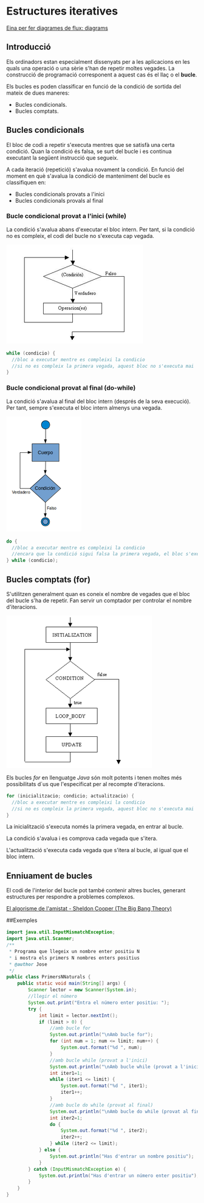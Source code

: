 # Estructures iteratives

[Eina per fer diagrames de flux: diagrams](https://app.diagrams.net/)

## Introducció

Els ordinadors estan especialment dissenyats per a les aplicacions en les quals una operació o una sèrie s'han de repetir moltes vegades. La construcció de programació corresponent a aquest cas és el llaç o el **bucle**.

Els bucles es poden classificar en funció de la condició de sortida del mateix de dues maneres:

  - Bucles condicionals.
  - Bucles comptats.

## Bucles condicionals

El bloc de codi a repetir s'executa mentres que se satisfà una certa condició. Quan la condició és falsa, se surt del bucle i es continua executant la següent instrucció que segueix.

A cada iteració (repetició) s'avalua novament la condició. En funció del moment en què s'avalua la condició de manteniment del bucle es classifiquen en:

  - Bucles condicionals provats a l'inici
  - Bucles condicionals provals al final

### Bucle condicional provat a l'inici (while)

La condició s'avalua abans d'executar el bloc intern. Per tant, si la condició no es compleix, el codi del bucle no s'executa cap vegada.

![Representació gràfica bucle condicional provat a l'inici](assets/1.1/diag_flux-while.jpg)

```java
while (condicio) {
  //bloc a executar mentre es compleixi la condicio
  //si no es compleix la primera vegada, aquest bloc no s'executa mai
}
```

### Bucle condicional provat al final (do-while)

La condició s'avalua al final del bloc intern (després de la seva execució). Per tant, sempre s'executa el bloc intern almenys una vegada.

![Representació gràfica bucle condicional provat al final](assets/1.1/diag_flux-do_while.png)

```java
do {
  //bloc a executar mentre es compleixi la condicio
  //encara que la condició sigui falsa la primera vegada, el bloc s'executa una vegada
} while (condicio);
```

## Bucles comptats (for)

S'utilitzen generalment quan es coneix el nombre de vegades que el bloc del bucle s'ha de repetir. Fan servir un comptador per controlar el nombre d'iteracions.

![Representació gràfica bucle comptat](assets/1.1/diag_flux-for.gif)

Els bucles *for* en llenguatge *Java* són molt potents i tenen moltes més possibilitats d´us que l'especificat per al recompte d'iteracions.

```java
for (inicialitzacio; condicio; actualitzacio) {
  //bloc a executar mentre es compleixi la condicio
  //si no es compleix la primera vegada, aquest bloc no s'executa mai
}
```
La inicialització s'executa només la primera vegada, en entrar al bucle.

La condició s'avalua i es comprova cada vegada que s'itera.

L'actualització s'executa cada vegada que s'itera al bucle, al igual que el bloc intern.

## Enniuament de bucles

El codi de l'interior del bucle pot també contenir altres bucles, generant estructures per respondre a problemes complexos.

[El algorisme de l'amistat - Sheldon Cooper (The Big Bang Theory)](https://www.youtube.com/watch?v=H3z3HDbl5QU)

##Exemples

```java
import java.util.InputMismatchException;
import java.util.Scanner;
/**
 * Programa que llegeix un nombre enter positiu N
 * i mostra els primers N nombres enters positius
 * @author Jose
 */
public class PrimersNNaturals {
    public static void main(String[] args) {
        Scanner lector = new Scanner(System.in);
        //llegir el número
        System.out.print("Entra el número enter positiu: ");
        try {
            int limit = lector.nextInt();
            if (limit > 0) {
                //amb bucle for
                System.out.println("\nAmb bucle for");
                for (int num = 1; num <= limit; num++) {
                    System.out.format("%d ", num);
                }
                //amb bucle while (provat a l'inici)
                System.out.println("\nAmb bucle while (provat a l'inici)");
                int iter1=1;
                while (iter1 <= limit) {
                    System.out.format("%d ", iter1);
                    iter1++;
                }
                //amb bucle do while (provat al final)
                System.out.println("\nAmb bucle do while (provat al final)");
                int iter2=1;
                do {
                    System.out.format("%d ", iter2);
                    iter2++;
                } while (iter2 <= limit);
            } else {
                System.out.println("Has d'entrar un nombre positiu");
            }            
        } catch (InputMismatchException e) {
            System.out.println("Has d'entrar un número enter positiu");
        }
    }
}

```